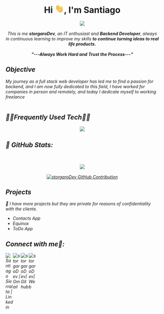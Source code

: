 <h1 align="center">Hi <img src="https://raw.githubusercontent.com/ABSphreak/ABSphreak/master/gifs/Hi.gif" width="30px">, I'm Santiago</h1>
<p align="center">
  <a href="https://github.com/storgaroDev/readme-typing-svg"><img src="https://readme-typing-svg.herokuapp.com?lines=Backend+Software+Developer;&center=true&width=500&height=50"></a>
</p>

<p align="center">
  <em>
    This is me <b>storgaroDev</b>, an IT enthusiast and <b>Backend Developer</b>, always in continuous
learning to improve my skills
      <b>to continue turning ideas to real
life products.</b>
  <br>
    <br>
  <b><i>"---Always Work Hard and Trust the Process---"</i></b>
</p>

## Objective

My journey as a full stack web developer has led me to find a passion for backend, and I am now fully dedicated to this field, I have worked for companies in person and remotely, and today I dedicate myself to working freelance
<br>
<br>
<div id="user-content-toc">
  
## 🧑‍💻Frequently Used Tech🧑‍💻

</div>
<!--tech stack icons-->
<p align="center">
<a href="https://skillicons.dev">
<img src="https://skillicons.dev/icons?i=js,ts,nestjs,nodejs,mysql,git,vscode,postman,mongodb&perline=6" />
</a>
</p>


## 📔 GitHub Stats:

<br>
<p align="center">
  <a href="https://github.com/storgaroDev">
    <img align="center" height="175px"  src="https://github-readme-stats.vercel.app/api/top-langs/?username=storgaroDev&text_color=FFFFFF&bg_color=000000&title_color=94b4a4&langs_count=15&layout=compact&hide_border=true" />
  </a>
<br>
    <br>
     <a href="https://github.com/storgaroDev">
    <img src="https://github-profile-summary-cards.vercel.app/api/cards/profile-details?username=storgaroDev&theme=radical" alt="storgaroDev GitHub Contribution"/>
  </a>
</p>



## Projects
🔭 I have more projects but they are private for reasons of confidentiality with the clients.
- Contacts App
- Equinox
- ToDo App



## Connect with me🤝:
  </hr>
  <a href="www.linkedin.com/in/santiago-sierralta">
   <img align="left" alt="Santiago Sierralta | Linkedin" width="24px" src="https://www.vectorlogo.zone/logos/linkedin/linkedin-icon.svg" />
  </a>
  <a href="mailto:storgaro@gmail.com">
    <img align="left" alt="storgaroDev | Gmail" width="26px" src="https://www.vectorlogo.zone/logos/gmail/gmail-icon.svg" />
  </a>
   <a href="https://github.com/storgaroDev">
    <img align="left" alt="storgaroDev| Github" width="26px" src="https://www.vectorlogo.zone/logos/github/github-tile.svg" />
  </a>
  <a href="https://portfoliostorgaro.netlify.app">
    <img align="left" alt="storgaroDev| Web" width="26px" src="https://www.vectorlogo.zone/logos/google/google-tile.svg" />
  </a>
  <br>
  <br>
